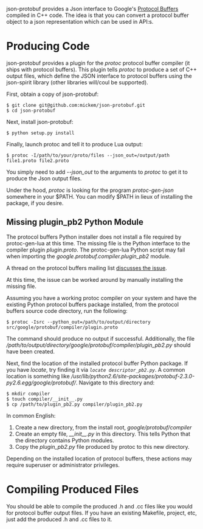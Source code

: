 json-protobuf provides a Json interface to Google's [Protocol Buffers](http://code.google.com/apis/protocolbuffers/) compiled in C++ code.
The idea is that you can convert a protocol buffer object to a json representation which can be used in API:s.

# Producing Code

json-protobuf provides a plugin for the _protoc_ protocol buffer compiler (it ships with protocol buffers). This plugin tells _protoc_ to produce a set of C++ output files, which define the JSON interface to protocol buffers using the json-spirit library (other libraries will/coul be supported).

First, obtain a copy of json-protobuf:

    $ git clone git@github.com:mickem/json-protobuf.git
    $ cd json-protobuf

Next, install json-protobuf:

    $ python setup.py install

Finally, launch protoc and tell it to produce Lua output:

    $ protoc -I/path/to/your/proto/files --json_out=/output/path file1.proto file2.proto

You simply need to add _--json_out_ to the arguments to _protoc_ to get it to produce the Json output files.

Under the hood, _protoc_ is looking for the program _protoc-gen-json_ somewhere in your $PATH. You can modify $PATH in lieux of installing the package, if you desire.

## Missing plugin_pb2 Python Module

The protocol buffers Python installer does not install a file required by protoc-gen-lua at this time. The missing file is the Python interface to the compiler plugin *plugin.proto*. The protoc-gen-lua Python script may fail when importing the *google.protobuf.compiler.plugin_pb2* module.

A thread on the protocol buffers mailing list [discusses the issue](http://groups.google.com/group/protobuf/browse_thread/thread/e58c33f20c27f4a9).

At this time, the issue can be worked around by manually installing the missing file.

Assuming you have a working protoc compiler on your system and have the existing Python protocol buffers package installed, from the protocol buffers source code directory, run the following:

    $ protoc -Isrc --python_out=/path/to/output/directory src/google/protobuf/compiler/plugin.proto

The command should produce no output if successful. Additionally, the file */path/to/output/directory/google/protobuf/compiler/plugin_pb2.py* should have been created.

Next, find the location of the installed protocol buffer Python package. If you have *locate*, try finding it via *`locate descriptor_pb2.py`*. A common location is something like */usr/lib/python2.6/site-packages/protobuf-2.3.0-py2.6.egg/google/protobuf/*. Navigate to this directory and:

    $ mkdir compiler
    $ touch compiler/__init__.py
    $ cp /path/to/plugin_pb2.py compiler/plugin_pb2.py

In common English:

1. Create a new directory, from the install root, *google/protobuf/compiler*
2. Create an empty file, *\_\_init\_\_.py* in this directory. This tells Python that the directory contains Python modules.
3. Copy the *plugin_pb2.py* file produced by protoc to this new directory.

Depending on the installed location of protocol buffers, these actions may require superuser or administrator privileges.

# Compiling Produced Files

You should be able to compile the produced .h and .cc files like you would for protocol buffer output files. If you have an existing Makefile, project, etc, just add the produced .h and .cc files to it.
